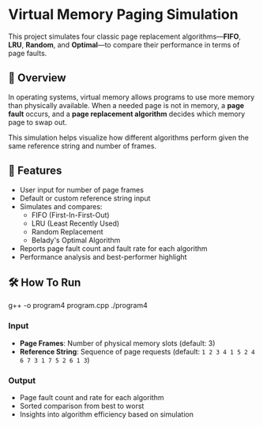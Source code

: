 # Virtual Memory Paging Simulation

This project simulates four classic page replacement algorithms—**FIFO**, **LRU**, **Random**, and **Optimal**—to compare their performance in terms of page faults.

## 📘 Overview

In operating systems, virtual memory allows programs to use more memory than physically available. When a needed page is not in memory, a **page fault** occurs, and a **page replacement algorithm** decides which memory page to swap out.

This simulation helps visualize how different algorithms perform given the same reference string and number of frames.

## 🚀 Features

- User input for number of page frames
- Default or custom reference string input
- Simulates and compares:
  - FIFO (First-In-First-Out)
  - LRU (Least Recently Used)
  - Random Replacement
  - Belady's Optimal Algorithm
- Reports page fault count and fault rate for each algorithm
- Performance analysis and best-performer highlight

## 🛠️ How To Run

g++ -o program4 program.cpp
./program4

### Input

- **Page Frames**: Number of physical memory slots (default: 3)
- **Reference String**: Sequence of page requests (default: `1 2 3 4 1 5 2 4 6 7 3 1 7 5 2 6 1 3`)

### Output

- Page fault count and rate for each algorithm
- Sorted comparison from best to worst
- Insights into algorithm efficiency based on simulation
